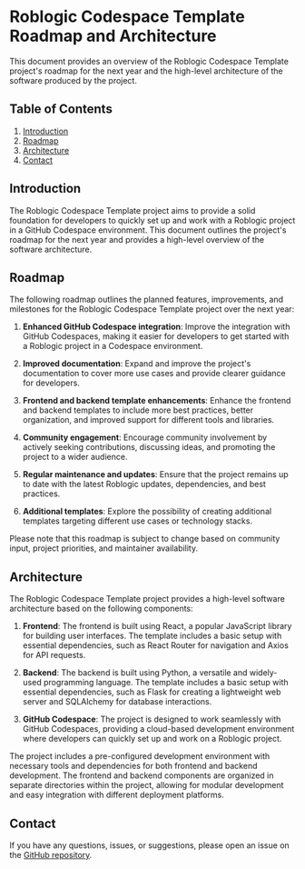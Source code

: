 # Roblogic Codespace Template Roadmap and Architecture

This document provides an overview of the Roblogic Codespace Template project's roadmap for the next year and the high-level architecture of the software produced by the project.

## Table of Contents

1. [Introduction](#introduction)
2. [Roadmap](#roadmap)
3. [Architecture](#architecture)
4. [Contact](#contact)

## Introduction

The Roblogic Codespace Template project aims to provide a solid foundation for developers to quickly set up and work with a Roblogic project in a GitHub Codespace environment. This document outlines the project's roadmap for the next year and provides a high-level overview of the software architecture.

## Roadmap

The following roadmap outlines the planned features, improvements, and milestones for the Roblogic Codespace Template project over the next year:

1. **Enhanced GitHub Codespace integration**: Improve the integration with GitHub Codespaces, making it easier for developers to get started with a Roblogic project in a Codespace environment.

2. **Improved documentation**: Expand and improve the project's documentation to cover more use cases and provide clearer guidance for developers.

3. **Frontend and backend template enhancements**: Enhance the frontend and backend templates to include more best practices, better organization, and improved support for different tools and libraries.

4. **Community engagement**: Encourage community involvement by actively seeking contributions, discussing ideas, and promoting the project to a wider audience.

5. **Regular maintenance and updates**: Ensure that the project remains up to date with the latest Roblogic updates, dependencies, and best practices.

6. **Additional templates**: Explore the possibility of creating additional templates targeting different use cases or technology stacks.

Please note that this roadmap is subject to change based on community input, project priorities, and maintainer availability.

## Architecture

The Roblogic Codespace Template project provides a high-level software architecture based on the following components:

1. **Frontend**: The frontend is built using React, a popular JavaScript library for building user interfaces. The template includes a basic setup with essential dependencies, such as React Router for navigation and Axios for API requests.

2. **Backend**: The backend is built using Python, a versatile and widely-used programming language. The template includes a basic setup with essential dependencies, such as Flask for creating a lightweight web server and SQLAlchemy for database interactions.

3. **GitHub Codespace**: The project is designed to work seamlessly with GitHub Codespaces, providing a cloud-based development environment where developers can quickly set up and work on a Roblogic project.

The project includes a pre-configured development environment with necessary tools and dependencies for both frontend and backend development. The frontend and backend components are organized in separate directories within the project, allowing for modular development and easy integration with different deployment platforms.

## Contact

If you have any questions, issues, or suggestions, please open an issue on the [GitHub repository](https://github.com/genome21/roblogic-codespace-template/issues).

